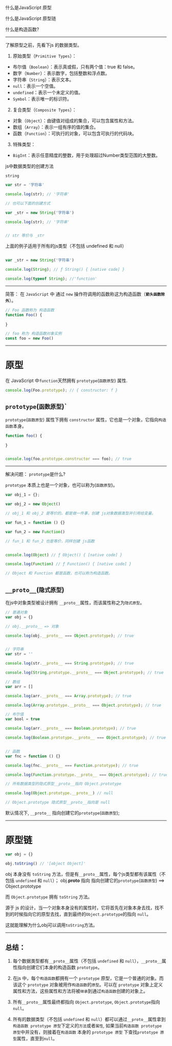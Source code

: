 什么是JavaScript 原型

什么是JavaScript 原型琏

什么是构造函数?

---

了解原型之前，先看下js 的数据类型。

1. 原始类型（`Primitive Types`）：

 - 布尔值（`Boolean`）：表示真或假，只有两个值：true 和 false。
- 数字（`Number`）：表示数字，包括整数和浮点数。
- 字符串（`String`）：表示文本。
- `null`：表示一个空值。
- `undefined`：表示一个未定义的值。
- `Symbol`：表示唯一的标识符。 

2. 复合类型（`Composite Types`）：

- 对象（`Object`）：由键值对组成的集合，可以包含属性和方法。
- 数组（`Array`）：表示一组有序的值的集合。
- 函数（`Function`）：可执行的对象，可以包含可执行的代码块。

3. 特殊类型：

- `BigInt`：表示任意精度的整数，用于处理超过Number类型范围的大整数。

js中数据类型的创建方法

`string`

```js
var str = '字符串'

console.log(str); // '字符串'

// 也可以下面的创建方式

var _str = new String('字符串')

console.log(str); // '字符串'


// str 等价与 _str

```

上面的例子适用于所有的js类型（不包括 undefined 和 null）


```js

var _str = new String('字符串')

console.log(String); // ƒ String() { [native code] }

console.log(typeof String); //'function'

```



---

简答： 在 `JavaScript` 中 通过 `new` 操作符调用的函数称这为构造函数（**`箭头函数除外`**）。

```js
// Foo 函数称为 构造函数
function Foo() {
    
}

// foo 称为 构造函数对象实例
const foo = new Foo()
```

---

# 原型

在 JavaScript 中`function`天然拥有 `prototype`(`函数原型`) 属性.

```js
console.log(Foo.prototype); // { constructor: f }
```

## `prototype`(`函数原型`)`


`prototype`(`函数原型`) 属性下拥有 `constructor` 属性，它也是一个对象，它指向`构造函数`本身。

```js
function foo() {
    
}


console.log(foo.prototype.constructor === foo); // true 
```
---

解决问题： `prototype`是什么?

`prototype` 本质上也是一个对象，也可以称为(`函数原型`)。


```js
var obj_1 = {};

var obj_2 = new Object()

// obj_1 和 obj_2 是等价的。都是做一件事，创建 js对象数据类型并引用给变量。

var fun_1 = function () {}

var fun_2 = new Function()

// fun_1 和 fun_2 也是等价，同样创建 js函数


console.log(Object) // ƒ Object() { [native code] }

console.log(Function) // ƒ Function() { [native code] }

// Object 和 Function 都是函数，也可以称为构造函数。
```


## `__proto__`(`隐式原型`)

在js中对象类型被设计拥有 `__proto__`属性，而该属性称之为`隐式原型`。

```js
// 普通对象
var obj = {}

// obj.__proto__ => 对象

console.log(obj.__proto__ === Object.prototype); // true


// 字符串
var str = ''

console.log(str.__proto__ === String.prototype); // true

console.log(String.prototype.__proto__ === Object.prototype); // true

// 数组
var arr = []

console.log(arr.__proto__ === Array.prototype); // true

console.log(Array.prototype.__proto__ === Object.prototype); // true

// 布尔值
var bool = true

console.log(arr.__proto__ === Boolean.prototype); // true

console.log(Boolean.prototype.__proto__ === Object.prototype); // true


// 函数
var fnc = function () {}

console.log(fnc.__proto__ === Function.prototype); // true

console.log(Function.prototype.__proto__ === Object.prototype); // true

// 所有数据类型的隐式原型__proto__指向 Object.prototype

console.log(Object.prototype.__proto__) // null

// Object.prototype 隐式原型__proto__指向是 null

```

默认情况下, `__proto__` 指向创建它的`prototype`(`函数原型`);

---

# 原型链

```js
var obj = {}

obj.toString() // '[object Object]'

```
obj 本身没有 `toString` 方法，但是有`__proto__`属性，每个js类型都有该属性（不包括 `undefined` 和 `null`）；
obj.__proto__ 指向 指向创建它的`prototype`(`函数原型`) ==> Object.prototype

而 `Object.prototype` 拥有 `toString` 方法。

源于 js 的设计，当一个对象本身没有的属性时，它将首先在对象本身去找，找不到的时候指向它的原型去找，直到最终的`Object.prototype`的指向 `null`。

这就能理解为什么obj可以调用`toString`方法。

---

## 总结：

1. 每个数据类型都有`__proto__`属性（不包括 `undefined` 和 `null`），`__proto__`属性指向创建它们本身的构造函数 `prototype`。


2. 在js 中，每个`构造函数`都拥有一个 `prototype` 原型，它是一个普通的对象。而该这个 `prototype` 对象被用作`构造函数`的`原型`。可以在 `prototype` 对象上定义属性和方法，这些属性和方法将被`继承`到通过`构造函数`创建的对象上。


3. 所有`__proto__`属性最终都指向 `Object.prototype`,  `Object.prototype`指向 `null`。


4. 所有的数据类型（不包括 `undefined` 和 `null`）都可以通过`__proto__`属性拿到`构造函数 prototype 原型`下定义的`方法`或者`属性`, 如果当前`构造函数 prototype 原型`中并没有，则接着在`构造函数` 本身的 `prototype 原型` 下查找`prototype 原型`属性，直至到`null`。


